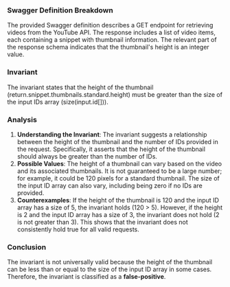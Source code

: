 ### Swagger Definition Breakdown
The provided Swagger definition describes a GET endpoint for retrieving videos from the YouTube API. The response includes a list of video items, each containing a snippet with thumbnail information. The relevant part of the response schema indicates that the thumbnail's height is an integer value.

### Invariant
The invariant states that the height of the thumbnail (return.snippet.thumbnails.standard.height) must be greater than the size of the input IDs array (size(input.id[])).

### Analysis
1. **Understanding the Invariant**: The invariant suggests a relationship between the height of the thumbnail and the number of IDs provided in the request. Specifically, it asserts that the height of the thumbnail should always be greater than the number of IDs.
2. **Possible Values**: The height of a thumbnail can vary based on the video and its associated thumbnails. It is not guaranteed to be a large number; for example, it could be 120 pixels for a standard thumbnail. The size of the input ID array can also vary, including being zero if no IDs are provided.
3. **Counterexamples**: If the height of the thumbnail is 120 and the input ID array has a size of 5, the invariant holds (120 > 5). However, if the height is 2 and the input ID array has a size of 3, the invariant does not hold (2 is not greater than 3). This shows that the invariant does not consistently hold true for all valid requests.

### Conclusion
The invariant is not universally valid because the height of the thumbnail can be less than or equal to the size of the input ID array in some cases. Therefore, the invariant is classified as a **false-positive**.
